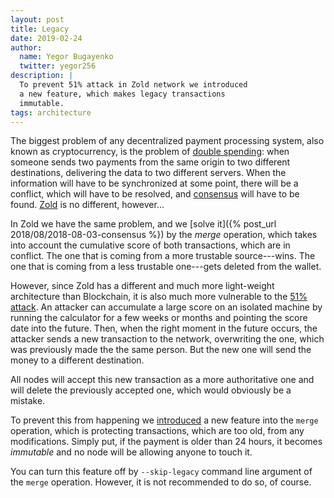 ```yaml
---
layout: post
title: Legacy
date: 2019-02-24
author:
  name: Yegor Bugayenko
  twitter: yegor256
description: |
  To prevent 51% attack in Zold network we introduced
  a new feature, which makes legacy transactions
  immutable.
tags: architecture
---
```


The biggest problem of any decentralized payment processing system,
also known as cryptocurrency, is the problem of
[double spending](https://en.wikipedia.org/wiki/Double-spending):
when someone sends two payments from the same origin to two different
destinations, delivering the data to two different servers. When the
information will have to be synchronized at some point, there will
be a conflict, which will have to be resolved, and
[consensus](https://en.wikipedia.org/wiki/Consensus_%28computer_science%29)
will have to be found. [Zold](http://www.zold.io) is no different, however...

<!--more-->

In Zold we have the same problem, and we [solve it]({% post_url 2018/08/2018-08-03-consensus %})
by the _merge_ operation, which takes into account the cumulative score
of both transactions, which are in conflict. The one that is coming from a more
trustable source---wins. The one that is coming from a less trustable
one---gets deleted from the wallet.

However, since Zold has a different and much more light-weight architecture than Blockchain, it
is also much more vulnerable to the
[51% attack](https://en.bitcoin.it/wiki/Majority_attack). An attacker can accumulate a
large score on an isolated machine by running the calculator for a few weeks or months
and pointing the score date into the future. Then, when the right moment in
the future occurs, the attacker sends a new transaction to the network,
overwriting the one, which was previously made the the same person. But
the new one will send the money to a different destination.

All nodes will accept this new transaction as a more authoritative one
and will delete the previously accepted one, which would obviously be a mistake.

To prevent this from happening we [introduced](https://github.com/zold-io/zold/issues/643) a new feature into the `merge`
operation, which is protecting transactions, which are too old, from any
modifications. Simply put, if the payment is older than 24 hours, it becomes
_immutable_ and no node will be allowing anyone to touch it.

You can turn this feature off by `--skip-legacy` command line argument
of the `merge` operation. However, it is not recommended to do so, of course.
